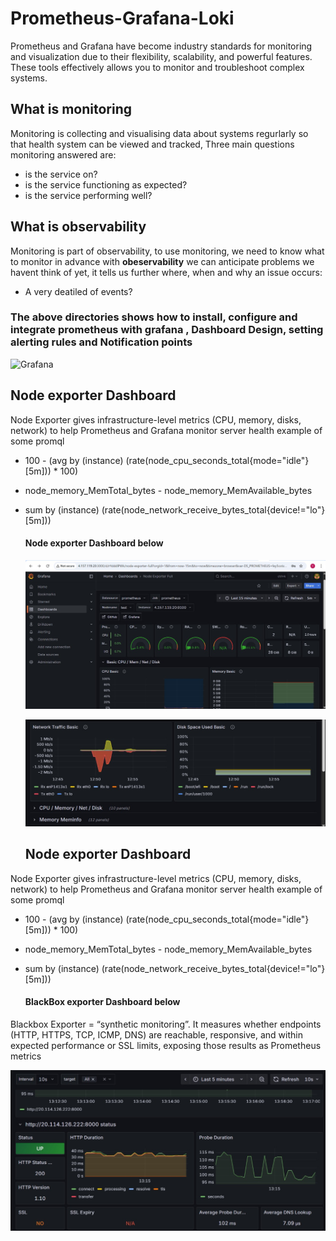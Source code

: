 # Prometheus-Grafana-Loki
Prometheus and Grafana have become industry standards for monitoring and visualization due to their flexibility, scalability, and powerful features. These tools effectively allows you to monitor and troubleshoot complex systems.

## What is monitoring

Monitoring is collecting and visualising data about systems regurlarly so that health system can be viewed and tracked, Three main questions monitoring answered are:

- is the service on?
- is the service functioning as expected?
- is the service performing well?

## What is observability

Monitoring is part of observability, to use monitoring, we need to know what to monitor in advance with **obeservability** we can anticipate problems we havent think of yet, it tells us further where, when and why an issue occurs:

- A very deatiled of events?
### The above directories shows how to install, configure and integrate prometheus with grafana , Dashboard Design, setting alerting rules and Notification points

![Grafana](https://img-c.udemycdn.com/course/750x422/1473698_386a_11.jpg)

## Node exporter Dashboard

Node Exporter gives infrastructure-level metrics (CPU, memory, disks, network) to help Prometheus and Grafana monitor server health example of some promql

- 100 - (avg by (instance) (rate(node_cpu_seconds_total{mode="idle"}[5m])) * 100)
- node_memory_MemTotal_bytes - node_memory_MemAvailable_bytes
- sum by (instance) (rate(node_network_receive_bytes_total{device!="lo"}[5m]))

  #### Node exporter Dashboard below

  ![image alt](https://github.com/yakmatic-dev/Prometheus-Grafana-Loki/blob/main/images/node%20exporter%20dashboard.jpg?raw=true)

  ![image alt](https://github.com/yakmatic-dev/Prometheus-Grafana-Loki/blob/9a824c0fc9bf846930850069b87bf246a4da9584/images/node%20exporter%202.jpg)

  ## Node exporter Dashboard

Node Exporter gives infrastructure-level metrics (CPU, memory, disks, network) to help Prometheus and Grafana monitor server health example of some promql

- 100 - (avg by (instance) (rate(node_cpu_seconds_total{mode="idle"}[5m])) * 100)
- node_memory_MemTotal_bytes - node_memory_MemAvailable_bytes
- sum by (instance) (rate(node_network_receive_bytes_total{device!="lo"}[5m]))

  #### BlackBox exporter Dashboard below

Blackbox Exporter = “synthetic monitoring”.
It measures whether endpoints (HTTP, HTTPS, TCP, ICMP, DNS) are reachable, responsive, and within expected performance or SSL limits, exposing those results as Prometheus metrics

  ![image alt](https://github.com/yakmatic-dev/Prometheus-Grafana-Loki/blob/main/images/Black%20Box%20exporter%20dashboard.jpg?raw=true)

  







